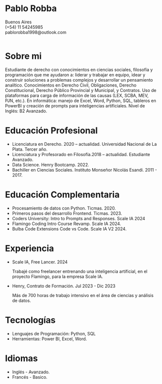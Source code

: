 <div style="display: flex; flex-direction: row-reverse;">

  <div style="flex: 2;">
    <h1>Pablo Robba</h1>
    <p>Buenos Aires<br>(+54) 11 54245985<br>pablorobba1998@outlook.com</p>
  </div>
</div>







# Sobre mi
Estudiante de derecho con conocimientos en ciencias sociales, filosofía y programación que me ayudaron a: liderar y trabajar en equipo, idear y construir soluciones a problemas complejos y desarrollar un pensamiento analítico. Conocimientos en Derecho Civil, Obligaciones, Derecho Constitucional, Derecho Público Provincial y Municipal, y Contratos. Uso de plataformas para carga de información de las causas (LEX, SCBA, MEV, PJN, etc.). En informática: manejo de Excel, Word, Python, SQL, tableros en PowerBI y creación de prompts para inteligencias artificiales. Nivel de Inglés: B2 Avanzado.

# Educación Profesional
* Licenciatura en Derecho. 2020 – actualidad. Universidad Nacional de La Plata. Tercer año. 
* Licenciatura y Profesorado en Filosofía.2018 – actualidad. Estudiante Avanzado.
* Data Science. Henry Bootcamp. 2022.
* Bachiller en Ciencias Sociales. Instituto Monseñor Nicolás Esandi. 2011 - 2017.

# Educación Complementaria
* Procesamiento de datos con Python. Ticmas. 2020.
* Primeros pasos del desarrollo Frontend. Ticmas. 2023.
* Coders University: Intro to Prompts and Responses. Scale IA 2024
* Flamingo Coding Intro Course Revamp. Scale IA 2024.
* Bulba Code Extensions Code vs Code. Scale IA V2 2024.

# Experiencia
* Scale IA, Free Lancer. 2024

   Trabajé como freelancer entrenando una inteligencia artificial, en el proyecto Flamingo, para la empresa Scale IA.

* Henry, Contrato de Formación. Jul 2023 - Dic 2023

    Más de 700 horas de trabajo intensivo en el área de ciencias y análisis de datos.


# Tecnologías

* Lenguajes de Programación: Python, SQL 
* Herramientas: Power BI, Excel, Word.


# Idiomas
* Inglés - Avanzado.
* Francés - Basico.

